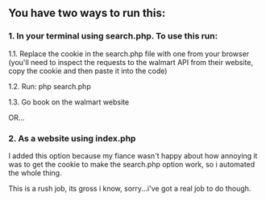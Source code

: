 ## You have two ways to run this:

### 1. In your terminal using search.php. To use this run:

  1.1. Replace the cookie in the search.php file with one from your browser (you'll need to inspect the requests to the walmart API from their website, copy the cookie and then paste it into the code)
  
  1.2. Run: php search.php
  
  1.3. Go book on the walmart website


OR...


### 2. As a website using index.php

I added this option because my fiance wasn't happy about how annoying it was to get the cookie to make the search.php option work, so i automated the whole thing.

This is a rush job, its gross i know, sorry...i've got a real job to do though.
